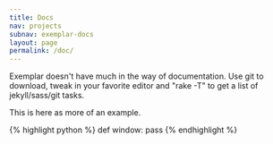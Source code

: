 ```yaml
---
title: Docs
nav: projects
subnav: exemplar-docs
layout: page
permalink: /doc/
---
```


Exemplar doesn't have much in the way of documentation. Use git to download, tweak in your favorite editor and "rake -T" to get a list of jekyll/sass/git tasks.

This is here as more of an example.

{% highlight python %}
def window:
	pass
{% endhighlight %}
